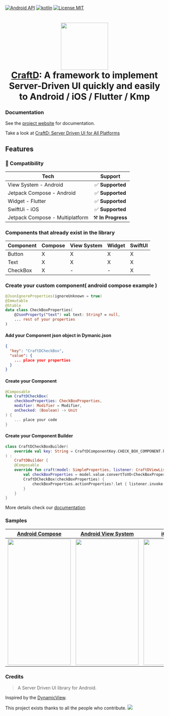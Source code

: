 [![Android API](https://img.shields.io/badge/api-21%2B-brightgreen.svg?style=for-the-badge)](https://android-arsenal.com/api?level=21)
[![kotlin](https://img.shields.io/github/languages/top/codandotv/craftd.svg?style=for-the-badge&color=blueviolet)](https://kotlinlang.org/)
[![License MIT](https://img.shields.io/github/license/codandotv/craftd.svg?style=for-the-badge&color=orange)](https://opensource.org/licenses/MIT)


<h1 align="center">
    <img height="150" src="https://github.com/user-attachments/assets/6893bd0d-7866-44b0-bc34-5c3759c1bacf"/>
    <br>
    <a href="https://codandotv.gitbook.io/craftd">CraftD</a>: A framework to implement Server-Driven UI quickly and easily to Android / iOS / Flutter / Kmp
</h1>

### Documentation
See the [project website](https://codandotv.gitbook.io/craftd) for documentation.

Take a look at [CraftD: Server Driven UI for All Platforms](https://medium.com/codandotv/craftd-server-driven-ui-for-all-platforms-b2624d2c2a7b)


## Features
### 🔗 Compatibility

| Tech                            |      Support         |
|---------------------------------|:--------------------:|
| View System - Android           |  ✅ **Supported**    |
| Jetpack Compose - Android       |  ✅ **Supported**    |
| Widget - Flutter                |  ✅ **Supported**    |
| SwiftUi - iOS                   |  ✅ **Supported**    |
| Jetpack Compose - Multiplatform |  ⚒️ **In Progress**   |

### Components that already exist in the library

| Component | Compose | View System | Widget | SwiftUI |
|-----------|----------|----------|----------|----------|
| Button    |    X    |      X      |    X   |    X    |
| Text      |    X    |      X      |    X   |    X    |
| CheckBox  |    X    |      -      |    -   |    X    |

### Create your custom component( android compose example )

```kotlin
@JsonIgnoreProperties(ignoreUnknown = true)
@Immutable
@Stable
data class CheckBoxProperties(
    @JsonProperty("text") val text: String? = null,
    ... rest of your properties
)

```

#### Add your Component json object in Dymanic.json
```json
{
  "key": "CraftDCheckBox",
  "value": {
    ... place your properties
  }
}

```

#### Create your Component
```kotlin
@Composable
fun CraftDCheckBox(
    checkboxProperties: CheckBoxProperties,
    modifier: Modifier = Modifier,
    onChecked: (Boolean) -> Unit
) {
    ... place your code
}
```

#### Create your Component Builder
```kotlin
class CraftDCheckBoxBuilder(
    override val key: String = CraftDComponentKey.CHECK_BOX_COMPONENT.key
) :
    CraftDBuilder {
    @Composable
    override fun craft(model: SimpleProperties, listener: CraftDViewListener) {
        val checkBoxProperties = model.value.convertToVO<CheckBoxProperties>()
        CraftDCheckBox(checkBoxProperties) {
            checkBoxProperties.actionProperties?.let { listener.invoke(it) }
        }
    }
}
```

More details check our [documentation](https://codandotv.gitbook.io/craftd)


### Samples
| [Android Compose](https://github.com/CodandoTV/CraftD/tree/main/android_kmp/app-sample/src/main/java/com/github/codandotv/craftd/app_sample/presentation/compose) | [Android View System](https://github.com/CodandoTV/CraftD/tree/main/android_kmp/app-sample/src/main/java/com/github/codandotv/craftd/app_sample/presentation/xml) | [iOS SwiftUI](https://github.com/CodandoTV/CraftD/tree/main/ios/sample/CraftDSample) | [Flutter](https://github.com/CodandoTV/CraftD/tree/main/flutter/sample/lib) |
|----------|----------|----------|----------|
| <img src="https://github.com/CodandoTV/CraftD/assets/7690931/aa31d0a2-a998-402c-b2c2-4de5088ee30f" width="200" height="400" /> | <img src="https://github.com/CodandoTV/CraftD/assets/7690931/aa31d0a2-a998-402c-b2c2-4de5088ee30f" width="200" height="400" /> | <img src="https://github.com/user-attachments/assets/c8c653b2-1289-4437-85f2-f940d5135f27" width="200" height="400" /> | <img src="https://github.com/CodandoTV/CraftD/assets/7690931/dfabfda7-6501-4763-b040-3ee9fbf2a2be" width="200" height="400" /> |


### Credits

> A Server Driven UI library for Android.

Inspired by the [DynamicView](https://github.com/rviannaoliveira/DynamicView/).


This project exists thanks to all the people who contribute.
<a href="https://github.com/CodandoTV/CraftD"><img src="https://opencollective.com/craftd/contributors.svg?width=890&button=false" /></a>

